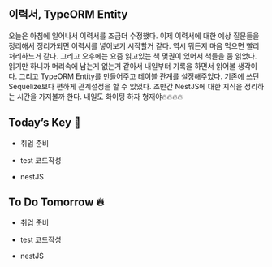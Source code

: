 ## 이력서, TypeORM Entity

오늘은 아침에 일어나서 이력서를 조금더 수정했다. 이제 이력서에 대한 예상 질문들을 정리해서 정리가되면 이력서를 넣어보기 시작할거 같다. 역시 뭐든지 마음 먹으면 빨리 처리하느거 같다. 그리고 오후에는 요즘 읽고있는 책 몇권이 있어서 책들을 좀 읽었다. 읽기만 하니까 머리속에 남는게 없는거 같아서 내일부터 기록을 하면서 읽어볼 생각이다. 
그리고 TypeORM Entity를 만들어주고 테이블 관계를 설정해주었다. 기존에 쓰던 Sequelize보다 편하게 관계설정을 할 수 있었다. 조만간 NestJS에 대한 지식을 정리하는 시간을 가져볼까 한다.
내일도 화이팅 하자 형재야🔥🔥🔥🔥  

## Today’s Key 🔑

- 취업 준비

- test 코드작성

- nestJS

## To Do Tomorrow 🔥

- 취업 준비

- test 코드작성

- nestJS

